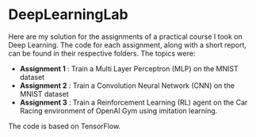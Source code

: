 # DeepLearningLab

Here are my solution for the assignments of a practical course I took on Deep Learning. The code for each assignment, along with a short report, can be found in their respective folders. The topics were:

* **Assignment 1** : Train a Multi Layer Perceptron (MLP) on the MNIST dataset
* **Assignment 2** : Train a Convolution Neural Network (CNN) on the MNIST dataset
* **Assignment 3** : Train a Reinforcement Learning (RL) agent on the Car Racing environment of OpenAI Gym using imitation learning.

The code is based on TensorFlow.
